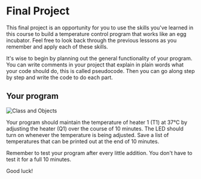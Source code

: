 # Final Project

This final project is an opportunity for you to use the skills you've learned in this course to build a temperature control program that works like an egg incubator. Feel free to look back through the previous lessons as you remember and apply each of these skills.

It's wise to begin by planning out the general functionality of your program. You can write comments in your project that explain in plain words what your code should do, this is called pseudocode. Then you can go along step by step and write the code to do each part.

## Your program

<img src="https://camo.githubusercontent.com/6068fc2cc07cddd90ba1501d57b4c9b683f1f119/68747470733a2f2f61706d6f6e69746f722e636f6d2f6368653236332f75706c6f6164732f426567696e5f507974686f6e2f68617463682e706e67" alt="Class and Objects"  />

Your program should maintain the temperature of heater 1 (T1) at 37°C by adjusting the heater (Q1) over the course of 10 minutes. The LED should turn on whenever the temperature is being adjusted. Save a list of temperatures that can be printed out at the end of 10 minutes.

Remember to test your program after every little addition. You don't have to test it for a full 10 minutes.

Good luck!